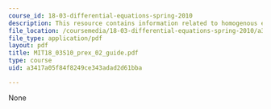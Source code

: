 ```yaml
---
course_id: 18-03-differential-equations-spring-2010
description: This resource contains information related to homogenous equations.
file_location: /coursemedia/18-03-differential-equations-spring-2010/a3417a05f84f8249ce343adad2d61bba_MIT18_03S10_prex_02_guide.pdf
file_type: application/pdf
layout: pdf
title: MIT18_03S10_prex_02_guide.pdf
type: course
uid: a3417a05f84f8249ce343adad2d61bba

---
```

None